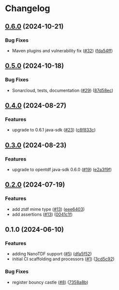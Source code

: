 # Changelog

## [0.6.0](https://github.com/opentdf/nifi/compare/v0.5.0...v0.6.0) (2024-10-21)


### Bug Fixes

* Maven plugins and vulnerability fix ([#32](https://github.com/opentdf/nifi/issues/32)) ([fda54ff](https://github.com/opentdf/nifi/commit/fda54ff5f45b1fcf7ef56f949e6f4dfa9929bfbb))

## [0.5.0](https://github.com/opentdf/nifi/compare/v0.4.0...v0.5.0) (2024-10-18)


### Bug Fixes

* Sonarcloud, tests, documentation ([#29](https://github.com/opentdf/nifi/issues/29)) ([87d58ec](https://github.com/opentdf/nifi/commit/87d58ecfe64c414edca8a691417c366fc23545c9))

## [0.4.0](https://github.com/opentdf/nifi/compare/v0.3.0...v0.4.0) (2024-08-27)


### Features

* upgrade to 0.6.1 java-sdk ([#23](https://github.com/opentdf/nifi/issues/23)) ([c8f833c](https://github.com/opentdf/nifi/commit/c8f833c61371ed1cf6c03011490b800ca5ac2ecd))

## [0.3.0](https://github.com/opentdf/nifi/compare/v0.2.0...v0.3.0) (2024-08-23)


### Features

* upgrade to opentdf java-sdk 0.6.0 ([#19](https://github.com/opentdf/nifi/issues/19)) ([e2a3f9f](https://github.com/opentdf/nifi/commit/e2a3f9f709bb8f1de6c45d8be8416659dd079133))

## [0.2.0](https://github.com/opentdf/nifi/compare/v0.1.0...v0.2.0) (2024-07-19)


### Features

* add ztdf mime type ([#13](https://github.com/opentdf/nifi/issues/13)) ([eee6403](https://github.com/opentdf/nifi/commit/eee6403fd2d3c9eff97fca94634b29482f691f1e))
* add assertions ([#13](https://github.com/opentdf/nifi/issues/14)) ([0041c1f](https://github.com/opentdf/nifi/commit/0041c1fba56b9b4e98bbb4b9541394b22c959d8b))
  
## 0.1.0 (2024-06-10)


### Features

* adding NanoTDF support ([#5](https://github.com/opentdf/nifi/issues/5)) ([dfa5f52](https://github.com/opentdf/nifi/commit/dfa5f5272db6a5d0bc267b578f1909471002d8a7))
* initial CI scaffolding and processors ([#1](https://github.com/opentdf/nifi/issues/1)) ([3cd5c92](https://github.com/opentdf/nifi/commit/3cd5c9284b2841c88019c13ea2635162c3dc919c))


### Bug Fixes

* register bouncy castle ([#8](https://github.com/opentdf/nifi/issues/8)) ([7358a8b](https://github.com/opentdf/nifi/commit/7358a8b00eb81cd3e3b7c8be91220a5ee7b82276))
